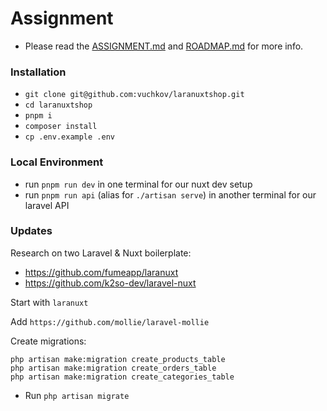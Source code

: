 # Assignment

- Please read the [ASSIGNMENT.md](https://github.com/vuchkov/laranuxtshop/blob/master/ASSIGNMENT.md) and [ROADMAP.md](https://github.com/vuchkov/laranuxtshop/blob/master/ROADMAP.md) for more info.

### Installation

- `git clone git@github.com:vuchkov/laranuxtshop.git`
- `cd laranuxtshop`
- `pnpm i`
- `composer install`
- `cp .env.example .env`

### Local Environment

- run `pnpm run dev` in one terminal for our nuxt dev setup
- run `pnpm run api` (alias for `./artisan serve`) in another terminal for 
our laravel API

### Updates

Research on two Laravel & Nuxt boilerplate:
- https://github.com/fumeapp/laranuxt
- https://github.com/k2so-dev/laravel-nuxt

Start with `laranuxt`

Add `https://github.com/mollie/laravel-mollie`

Create migrations:
```
php artisan make:migration create_products_table
php artisan make:migration create_orders_table
php artisan make:migration create_categories_table
```
- Run `php artisan migrate`
